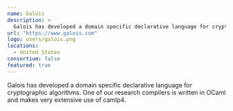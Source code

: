 ```yaml
---
name: Galois
description: > 
  Galois has developed a domain specific declarative language for cryptographic algorithms.
url: "https://www.galois.com"
logo: users/galois.png
locations: 
  - United States
consortium: false
featured: true
---
```


Galois has developed a domain specific declarative language for cryptographic algorithms. One of our research compilers is written in OCaml and makes very extensive use of camlp4.
